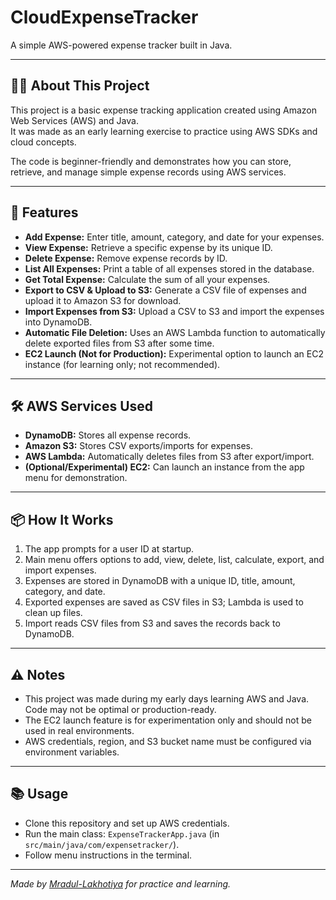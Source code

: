 # CloudExpenseTracker

A simple AWS-powered expense tracker built in Java.

---

## 🧑‍💻 About This Project

This project is a basic expense tracking application created using Amazon Web Services (AWS) and Java.  
It was made as an early learning exercise to practice using AWS SDKs and cloud concepts.

The code is beginner-friendly and demonstrates how you can store, retrieve, and manage simple expense records using AWS services.

---

## 🚀 Features

- **Add Expense:** Enter title, amount, category, and date for your expenses.
- **View Expense:** Retrieve a specific expense by its unique ID.
- **Delete Expense:** Remove expense records by ID.
- **List All Expenses:** Print a table of all expenses stored in the database.
- **Get Total Expense:** Calculate the sum of all your expenses.
- **Export to CSV & Upload to S3:** Generate a CSV file of expenses and upload it to Amazon S3 for download.
- **Import Expenses from S3:** Upload a CSV to S3 and import the expenses into DynamoDB.
- **Automatic File Deletion:** Uses an AWS Lambda function to automatically delete exported files from S3 after some time.
- **EC2 Launch (Not for Production):** Experimental option to launch an EC2 instance (for learning only; not recommended).

---

## 🛠️ AWS Services Used

- **DynamoDB:** Stores all expense records.
- **Amazon S3:** Stores CSV exports/imports for expenses.
- **AWS Lambda:** Automatically deletes files from S3 after export/import.
- **(Optional/Experimental) EC2:** Can launch an instance from the app menu for demonstration.

---

## 📦 How It Works

1. The app prompts for a user ID at startup.
2. Main menu offers options to add, view, delete, list, calculate, export, and import expenses.
3. Expenses are stored in DynamoDB with a unique ID, title, amount, category, and date.
4. Exported expenses are saved as CSV files in S3; Lambda is used to clean up files.
5. Import reads CSV files from S3 and saves the records back to DynamoDB.

---

## ⚠️ Notes

- This project was made during my early days learning AWS and Java. Code may not be optimal or production-ready.
- The EC2 launch feature is for experimentation only and should not be used in real environments.
- AWS credentials, region, and S3 bucket name must be configured via environment variables.

---

## 📚 Usage

- Clone this repository and set up AWS credentials.
- Run the main class: `ExpenseTrackerApp.java` (in `src/main/java/com/expensetracker/`).
- Follow menu instructions in the terminal.

---

_Made by [Mradul-Lakhotiya](https://github.com/Mradul-Lakhotiya) for practice and learning._